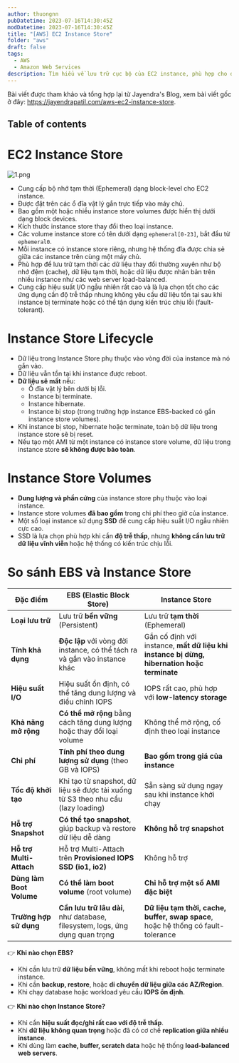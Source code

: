 ```yaml
---
author: thuongnn
pubDatetime: 2023-07-16T14:30:45Z
modDatetime: 2023-07-16T14:30:45Z
title: "[AWS] EC2 Instance Store"
folder: "aws"
draft: false
tags:
  - AWS
  - Amazon Web Services
description: Tìm hiểu về lưu trữ cục bộ của EC2 instance, phù hợp cho dữ liệu tạm thời và hiệu suất cao.
---
```


Bài viết được tham khảo và tổng hợp lại từ Jayendra's Blog, xem bài viết gốc ở đây: https://jayendrapatil.com/aws-ec2-instance-store.

## Table of contents

# EC2 Instance Store

![1.png](@/assets/images/aws/storage/ec2-instance-store-storage/1.png)

- Cung cấp bộ nhớ tạm thời (Ephemeral) dạng block-level cho EC2 instance.
- Được đặt trên các ổ đĩa vật lý gắn trực tiếp vào máy chủ.
- Bao gồm một hoặc nhiều instance store volumes được hiển thị dưới dạng block devices.
- Kích thước instance store thay đổi theo loại instance.
- Các volume instance store có tên dưới dạng `ephemeral[0-23]`, bắt đầu từ `ephemeral0`.
- Mỗi instance có instance store riêng, nhưng hệ thống đĩa được chia sẻ giữa các instance trên cùng một máy chủ.
- Phù hợp để lưu trữ tạm thời các dữ liệu thay đổi thường xuyên như bộ nhớ đệm (cache), dữ liệu tạm thời, hoặc dữ liệu được nhân bản trên nhiều instance như các web server load-balanced.
- Cung cấp hiệu suất I/O ngẫu nhiên rất cao và là lựa chọn tốt cho các ứng dụng cần độ trễ thấp nhưng không yêu cầu dữ liệu tồn tại sau khi instance bị terminate hoặc có thể tận dụng kiến trúc chịu lỗi (fault-tolerant).

# **Instance Store Lifecycle**

- Dữ liệu trong Instance Store phụ thuộc vào vòng đời của instance mà nó gắn vào.
- Dữ liệu vẫn tồn tại khi instance được reboot.
- **Dữ liệu sẽ mất** nếu:
  - Ổ đĩa vật lý bên dưới bị lỗi.
  - Instance bị terminate.
  - Instance hibernate.
  - Instance bị stop (trong trường hợp instance EBS-backed có gắn instance store volumes).
- Khi instance bị stop, hibernate hoặc terminate, toàn bộ dữ liệu trong instance store sẽ bị reset.
- Nếu tạo một AMI từ một instance có instance store volume, dữ liệu trong instance store **sẽ không được bảo toàn**.

# Instance Store Volumes

- **Dung lượng và phần cứng** của instance store phụ thuộc vào loại instance.
- Instance store volumes **đã bao gồm** trong chi phí theo giờ của instance.
- Một số loại instance sử dụng **SSD** để cung cấp hiệu suất I/O ngẫu nhiên cực cao.
- SSD là lựa chọn phù hợp khi cần **độ trễ thấp**, nhưng **không cần lưu trữ dữ liệu vĩnh viễn** hoặc hệ thống có kiến trúc chịu lỗi.

# So sánh **EBS** và **Instance Store**

| Đặc điểm                 | **EBS (Elastic Block Store)**                                                    | **Instance Store**                                                                         |
| ------------------------ | -------------------------------------------------------------------------------- | ------------------------------------------------------------------------------------------ |
| **Loại lưu trữ**         | Lưu trữ **bền vững** (Persistent)                                                | Lưu trữ **tạm thời** (Ephemeral)                                                           |
| **Tính khả dụng**        | **Độc lập** với vòng đời instance, có thể tách ra và gắn vào instance khác       | Gắn cố định với instance, **mất dữ liệu khi instance bị dừng, hibernation hoặc terminate** |
| **Hiệu suất I/O**        | Hiệu suất ổn định, có thể tăng dung lượng và điều chỉnh IOPS                     | IOPS rất cao, phù hợp với **low-latency storage**                                          |
| **Khả năng mở rộng**     | **Có thể mở rộng** bằng cách tăng dung lượng hoặc thay đổi loại volume           | Không thể mở rộng, cố định theo loại instance                                              |
| **Chi phí**              | **Tính phí theo dung lượng sử dụng** (theo GB và IOPS)                           | **Bao gồm trong giá của instance**                                                         |
| **Tốc độ khởi tạo**      | Khi tạo từ snapshot, dữ liệu sẽ được tải xuống từ S3 theo nhu cầu (lazy loading) | Sẵn sàng sử dụng ngay sau khi instance khởi chạy                                           |
| **Hỗ trợ Snapshot**      | **Có thể tạo snapshot**, giúp backup và restore dữ liệu dễ dàng                  | **Không hỗ trợ snapshot**                                                                  |
| **Hỗ trợ Multi-Attach**  | Hỗ trợ Multi-Attach trên **Provisioned IOPS SSD (io1, io2)**                     | Không hỗ trợ                                                                               |
| **Dùng làm Boot Volume** | **Có thể làm boot volume** (root volume)                                         | **Chỉ hỗ trợ một số AMI đặc biệt**                                                         |
| **Trường hợp sử dụng**   | **Cần lưu trữ lâu dài**, như database, filesystem, logs, ứng dụng quan trọng     | **Dữ liệu tạm thời, cache, buffer, swap space**, hoặc hệ thống có fault-tolerance          |

👉 **Khi nào chọn EBS?**

- Khi cần lưu trữ **dữ liệu bền vững**, không mất khi reboot hoặc terminate instance.
- Khi cần **backup, restore**, hoặc **di chuyển dữ liệu giữa các AZ/Region**.
- Khi chạy database hoặc workload yêu cầu **IOPS ổn định**.

👉 **Khi nào chọn Instance Store?**

- Khi cần **hiệu suất đọc/ghi rất cao với độ trễ thấp**.
- Khi **dữ liệu không quan trọng** hoặc đã có cơ chế **replication giữa nhiều instance**.
- Khi dùng làm **cache, buffer, scratch data** hoặc hệ thống **load-balanced web servers**.
